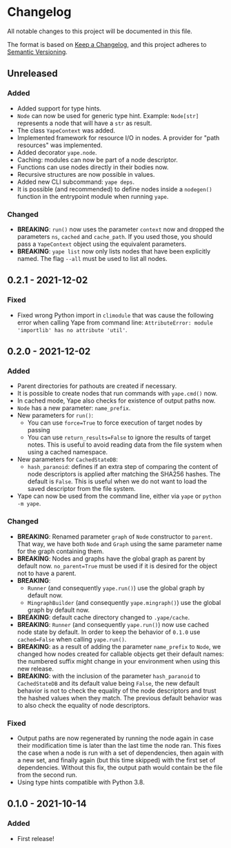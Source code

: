 # Changelog
All notable changes to this project will be documented in this file.

The format is based on [Keep a
Changelog](https://keepachangelog.com/en/1.0.0/), and this project adheres to
[Semantic Versioning](https://semver.org/spec/v2.0.0.html).

## Unreleased
### Added
- Added support for type hints.
- `Node` can now be used for generic type hint. Example: `Node[str]`
  represents a node that will have a `str` as result.
- The class `YapeContext` was added.
- Implemented framework for resource I/O in nodes. A provider for "path
  resources" was implemented.
- Added decorator `yape.node`.
- Caching: modules can now be part of a node descriptor.
- Functions can use nodes directly in their bodies now.
- Recursive structures are now possible in values.
- Added new CLI subcommand: `yape deps`.
- It is possible (and recommended) to define nodes inside a `nodegen()` function
  in the entrypoint module when running `yape`.

### Changed
- **BREAKING**: `run()` now uses the parameter `context` now and dropped the
    parameters `ns`, `cached` and `cache_path`. If you used those, you should
    pass a `YapeContext` object using the equivalent parameters.
- **BREAKING**: `yape list` now only lists nodes that have been explicitly
  named. The flag `--all` must be used to list all nodes.


## 0.2.1 - 2021-12-02
### Fixed
- Fixed wrong Python import in `climodule` that was cause the following error
  when calling Yape from command line:
  `AttributeError: module 'importlib' has no attribute 'util'`.


## 0.2.0 - 2021-12-02
### Added
- Parent directories for pathouts are created if necessary.
- It is possible to create nodes that run commands with `yape.cmd()` now.
- In cached mode, Yape also checks for existence of output paths now.
- `Node` has a new parameter: `name_prefix`.
- New parameters for `run()`:
  - You can use `force=True` to force execution of target nodes by passing
  - You can use `return_results=False` to ignore the results of target notes.
    This is useful to avoid reading data from the file system when using a
    cached namespace.
- New parameters for `CachedStateDB`:
  - `hash_paranoid`: defines if an extra step of comparing the content of node
    descriptors is applied after matching the SHA256 hashes. The default is
    `False`. This is useful when we do not want to load the saved descriptor
    from the file system.
- Yape can now be used from the command line, either via `yape` or `python -m
  yape`.

### Changed
- **BREAKING**: Renamed parameter `graph` of `Node` constructor to `parent`.
    That way, we have both `Node` and `Graph` using the same parameter name
    for the graph containing them.
- **BREAKING**: Nodes and graphs have the global graph as parent by default
    now. `no_parent=True` must be used if it is desired for the object not to
    have a parent.
- **BREAKING**:
  - `Runner` (and consequently `yape.run()`) use the global graph by
    default now.
  - `MingraphBuilder` (and consequently `yape.mingraph()`) use the global
    graph by default now.
- **BREAKING**: default cache directory changed to `.yape/cache`.
- **BREAKING**: `Runner` (and consequently `yape.run()`) now use cached node
  state by default. In order to keep the behavior of `0.1.0` use
  `cached=False` when calling `yape.run()`.
- **BREAKING**: as a result of adding the parameter `name_prefix` to `Node`,
  we changed how nodes created for callable objects get their default names:
  the numbered suffix might change in your environment when using this new
  release.
- **BREAKING**: with the inclusion of the parameter `hash_paranoid` to
  `CachedStateDB` and its default value being `False`, the new default
  behavior is not to check the equality of the node descriptors and trust the
  hashed values when they match. The previous default behavior was to also
  check the equality of node descriptors.

### Fixed
- Output paths are now regenerated by running the node again in case their
  modification time is later than the last time the node ran. This fixes the
  case when a node is run with a set of dependencies, then again with a new
  set, and finally again (but this time skipped) with the first set of
  dependencies. Without this fix, the output path would contain be the file
  from the second run.
- Using type hints compatible with Python 3.8.

## 0.1.0 - 2021-10-14
### Added
- First release!
